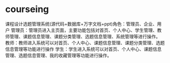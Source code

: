 # courseing
课程设计选题管理系统(源代码+数据库+万字文档+ppt)角色：管理员、企业、用户  管理员：管理员进入主页面，主要功能包括对首页、个人中心、学生管理、教师管理、课题信息管理、课题分类管理、选题信息管理、系统管理等进行操作。  教师：教师进入系统可以对首页、个人中心、课题信息管理、课题分类管理、选题信息管理等功能进行操作  学生：学生进入系统可以对首页、个人中心、课题信息管理、选题信息管理、我的收藏管理等功能进行操作。
